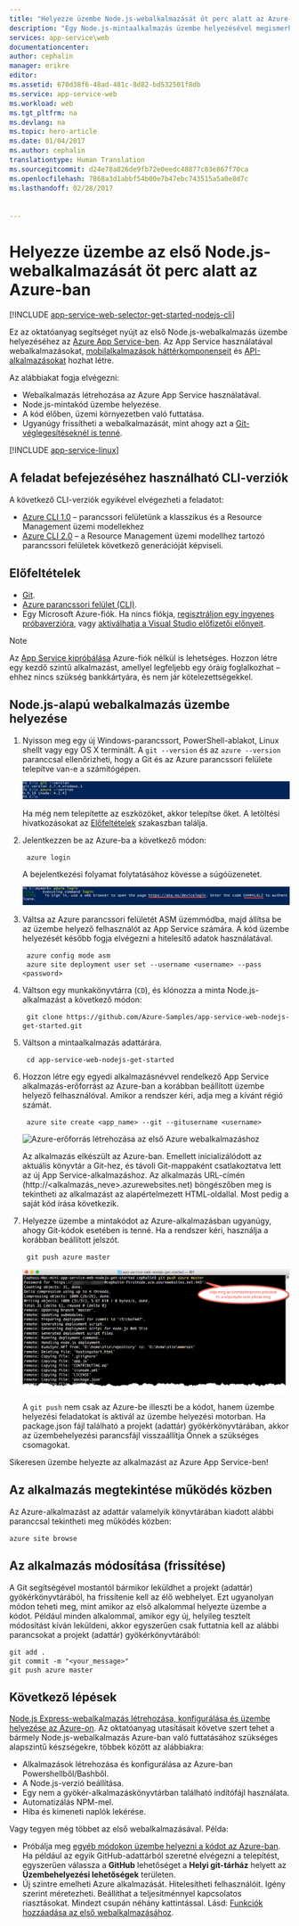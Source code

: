 ```yaml
---
title: "Helyezze üzembe Node.js-webalkalmazását öt perc alatt az Azure-ban | Microsoft Docs"
description: "Egy Node.js-mintaalkalmazás üzembe helyezésével megismerheti, mennyire egyszerű a webalkalmazások futtatása az App Service-ben. Gyorsan hozzáfoghat a valós fejlesztéshez, az eredményeket pedig azonnal meg is tekintheti."
services: app-service\web
documentationcenter: 
author: cephalin
manager: erikre
editor: 
ms.assetid: 670d38f6-48ad-481c-8d82-bd532501f8db
ms.service: app-service-web
ms.workload: web
ms.tgt_pltfrm: na
ms.devlang: na
ms.topic: hero-article
ms.date: 01/04/2017
ms.author: cephalin
translationtype: Human Translation
ms.sourcegitcommit: d24e78a826de9fb72e0eedc48877c83e867f70ca
ms.openlocfilehash: 7868a3d1abbf54b00e7b47ebc743515a5a0e8d7c
ms.lasthandoff: 02/28/2017


---
```

# <a name="deploy-your-first-nodejs-web-app-to-azure-in-five-minutes"></a>Helyezze üzembe az első Node.js-webalkalmazását öt perc alatt az Azure-ban
[!INCLUDE [app-service-web-selector-get-started-nodejs-cli](../../includes/app-service-web-selector-get-started-nodejs-cli.md)]  

Ez az oktatóanyag segítséget nyújt az első Node.js-webalkalmazás üzembe helyezéséhez az [Azure App Service-ben](../app-service/app-service-value-prop-what-is.md).
Az App Service használatával webalkalmazásokat, [mobilalkalmazások háttérkomponenseit](/documentation/learning-paths/appservice-mobileapps/) és [API-alkalmazásokat](../app-service-api/app-service-api-apps-why-best-platform.md) hozhat létre.

Az alábbiakat fogja elvégezni: 

* Webalkalmazás létrehozása az Azure App Service használatával.
* Node.js-mintakód üzembe helyezése.
* A kód élőben, üzemi környezetben való futtatása.
* Ugyanúgy frissítheti a webalkalmazását, mint ahogy azt a [Git-véglegesítéseknél is tenné](https://git-scm.com/docs/git-push).

[!INCLUDE [app-service-linux](../../includes/app-service-linux.md)]

## <a name="cli-versions-to-complete-the-task"></a>A feladat befejezéséhez használható CLI-verziók

A következő CLI-verziók egyikével elvégezheti a feladatot:

- [Azure CLI 1.0](app-service-web-get-started-nodejs-cli-nodejs.md) – parancssori felületünk a klasszikus és a Resource Management üzemi modellekhez
- [Azure CLI 2.0](app-service-web-get-started-nodejs.md) – a Resource Management üzemi modellhez tartozó parancssori felületek következő generációját képviseli.

## <a name="prerequisites"></a>Előfeltételek
* [Git](http://www.git-scm.com/downloads).
* [Azure parancssori felület (CLI)](../xplat-cli-install.md).
* Egy Microsoft Azure-fiók. Ha nincs fiókja, [regisztráljon egy ingyenes próbaverzióra](https://azure.microsoft.com/pricing/free-trial/?WT.mc_id=A261C142F), vagy [aktiválhatja a Visual Studio előfizetői előnyeit](https://azure.microsoft.com/pricing/member-offers/msdn-benefits-details/?WT.mc_id=A261C142F).

> [!NOTE]
> Az [App Service kipróbálása](https://azure.microsoft.com/try/app-service/) Azure-fiók nélkül is lehetséges. Hozzon létre egy kezdő szintű alkalmazást, amellyel legfeljebb egy óráig foglalkozhat – ehhez nincs szükség bankkártyára, és nem jár kötelezettségekkel.
> 
> 

## <a name="deploy-a-nodejs-web-app"></a>Node.js-alapú webalkalmazás üzembe helyezése
1. Nyisson meg egy új Windows-parancssort, PowerShell-ablakot, Linux shellt vagy egy OS X terminált. A `git --version` és az `azure --version` paranccsal ellenőrizheti, hogy a Git és az Azure parancssori felülete telepítve van-e a számítógépen.
   
    ![Parancssori felület tesztelési célú telepítése az első Azure-webalkalmazáshoz](./media/app-service-web-get-started/1-test-tools.png)
   
    Ha még nem telepítette az eszközöket, akkor telepítse őket. A letöltési hivatkozásokat az [Előfeltételek](#Prerequisites) szakaszban találja.
2. Jelentkezzen be az Azure-ba a következő módon:
   
        azure login
   
    A bejelentkezési folyamat folytatásához kövesse a súgóüzenetet.
   
    ![Bejelentkezés az Azure-ba az első webalkalmazás létrehozásához](./media/app-service-web-get-started/3-azure-login.png)
3. Váltsa az Azure parancssori felületét ASM üzemmódba, majd állítsa be az üzembe helyező felhasználót az App Service számára. A kód üzembe helyezését később fogja elvégezni a hitelesítő adatok használatával.
   
        azure config mode asm
        azure site deployment user set --username <username> --pass <password>
4. Váltson egy munkakönyvtárra (`CD`), és klónozza a minta Node.js-alkalmazást a következő módon:
   
        git clone https://github.com/Azure-Samples/app-service-web-nodejs-get-started.git
5. Váltson a mintaalkalmazás adattárára.
   
        cd app-service-web-nodejs-get-started
6. Hozzon létre egy egyedi alkalmazásnévvel rendelkező App Service alkalmazás-erőforrást az Azure-ban a korábban beállított üzembe helyező felhasználóval. Amikor a rendszer kéri, adja meg a kívánt régió számát.
   
        azure site create <app_name> --git --gitusername <username>
   
    ![Azure-erőforrás létrehozása az első Azure webalkalmazáshoz](./media/app-service-web-get-started-languages/node-site-create.png)
   
    Az alkalmazás elkészült az Azure-ban. Emellett inicializálódott az aktuális könyvtár a Git-hez, és távoli Git-mappaként csatlakoztatva lett az új App Service-alkalmazáshoz.
    Az alkalmazás URL-címén (http://&lt;alkalmazás_neve>.azurewebsites.net) böngészőben meg is tekintheti az alkalmazást az alapértelmezett HTML-oldallal. Most pedig a saját kód írása következik.
7. Helyezze üzembe a mintakódot az Azure-alkalmazásban ugyanúgy, ahogy Git-kódok esetében is tenné. Ha a rendszer kéri, használja a korábban beállított jelszót.
   
        git push azure master
   
    ![Kód beillesztése az első Azure webalkalmazásba](./media/app-service-web-get-started-languages/node-git-push.png)
   
    A `git push` nem csak az Azure-be illeszti be a kódot, hanem üzembe helyezési feladatokat is aktivál az üzembe helyezési motorban. 
    Ha package.json fájl található a projekt (adattár) gyökérkönyvtárában, akkor az üzembehelyezési parancsfájl visszaállítja Önnek a szükséges csomagokat. 

Sikeresen üzembe helyezte az alkalmazást az Azure App Service-ben!

## <a name="see-your-app-running-live"></a>Az alkalmazás megtekintése működés közben
Az Azure-alkalmazást az adattár valamelyik könyvtárában kiadott alábbi paranccsal tekintheti meg működés közben:

    azure site browse

## <a name="make-updates-to-your-app"></a>Az alkalmazás módosítása (frissítése)
A Git segítségével mostantól bármikor leküldhet a projekt (adattár) gyökérkönyvtárából, ha frissítenie kell az élő webhelyet. Ezt ugyanolyan módon teheti meg, mint amikor az első alkalommal helyezte üzembe a kódot. Például minden alkalommal, amikor egy új, helyileg tesztelt módosítást kíván leküldeni, akkor egyszerűen csak futtatnia kell az alábbi parancsokat a projekt (adattár) gyökérkönyvtárából:

    git add .
    git commit -m "<your_message>"
    git push azure master

## <a name="next-steps"></a>Következő lépések
[Node.js Express-webalkalmazás létrehozása, konfigurálása és üzembe helyezése az Azure-on](app-service-web-nodejs-get-started-cli-nodejs.md). Az oktatóanyag utasításait követve szert tehet a bármely Node.js-webalkalmazás Azure-ban való futtatásához szükséges alapszintű készségekre, többek között az alábbiakra:

* Alkalmazások létrehozása és konfigurálása az Azure-ban Powershellből/Bashből.
* A Node.js-verzió beállítása.
* Egy nem a gyökér-alkalmazáskönyvtárban található indítófájl használata.
* Automatizálás NPM-mel.
* Hiba és kimeneti naplók lekérése.

Vagy tegyen még többet az első webalkalmazásával. Példa:

* Próbálja meg [egyéb módokon üzembe helyezni a kódot az Azure-ban](web-sites-deploy.md). Ha például az egyik GitHub-adattárból szeretné elvégezni a telepítést, egyszerűen válassza a **GitHub** lehetőséget a **Helyi git-tárház** helyett az **Üzembehelyezési lehetőségek** területen.
* Új szintre emelheti Azure alkalmazását. Hitelesítheti felhasználóit. Igény szerint méretezheti. Beállíthat a teljesítménnyel kapcsolatos riasztásokat. Mindezt csupán néhány kattintással. Lásd: [Funkciók hozzáadása az első webalkalmazásához](app-service-web-get-started-2.md).


